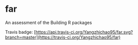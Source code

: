 # far
An assessment of the Building R packages

Travis badge: [https://api.travis-ci.org/Yangzhichao95/far.svg?branch=master](https://travis-ci.org/Yangzhichao95/far)
